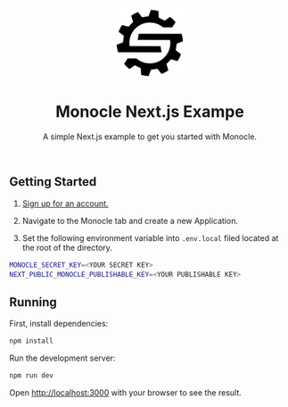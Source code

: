 <div align="center">
  <a href="https://spur.us">
    <picture>
      <source media="(prefers-color-scheme: dark)" srcset="docs/images/logo-dark-mode.svg">
      <img alt="Spur logo" src="docs/images/logo-light-mode.svg" height="128">
    </picture>
  </a>
  <br />
  <h1>Monocle Next.js Exampe</h1>
  <p>
    A simple Next.js example to get you started with Monocle.
  </p>
</div>
<br />

## Getting Started

1. [Sign up for an account.](https://app.spur.us/sign-up?utm_soure=github&utm_medium=monocle_example_nextjs_repo_readme)

2. Navigate to the Monocle tab and create a new Application.

3. Set the following environment variable into `.env.local` filed located at the root of the directory.

```bash
MONOCLE_SECRET_KEY=<YOUR SECRET KEY>
NEXT_PUBLIC_MONOCLE_PUBLISHABLE_KEY=<YOUR PUBLISHABLE KEY>
```

## Running

First, install dependencies:

```bash
npm install
```

Run the development server:

```bash
npm run dev
```

Open [http://localhost:3000](http://localhost:3000) with your browser to see the result.
